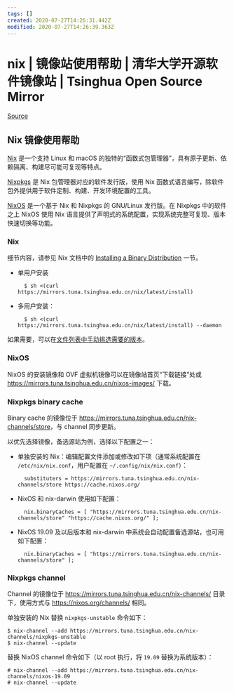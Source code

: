 ```yaml
---
tags: []
created: 2020-07-27T14:26:31.442Z
modified: 2020-07-27T14:26:39.363Z
---
```

# nix | 镜像站使用帮助 | 清华大学开源软件镜像站 | Tsinghua Open Source Mirror

[Source](https://mirror.tuna.tsinghua.edu.cn/help/nix/ "Permalink to nix | 镜像站使用帮助 | 清华大学开源软件镜像站 | Tsinghua Open Source Mirror")

## Nix 镜像使用帮助

[Nix](https://nixos.org/nix) 是一个支持 Linux 和 macOS 的独特的“函数式包管理器”，具有原子更新、依赖隔离、构建尽可能可复现等特点。

[Nixpkgs](https://nixos.org/nixpkgs) 是 Nix 包管理器对应的软件发行版，使用 Nix 函数式语言编写，除软件包外提供用于软件定制、构建、开发环境配置的工具。

[NixOS](https://nixos.org/) 是一个基于 Nix 和 Nixpkgs 的 GNU/Linux 发行版。在 Nixpkgs 中的软件之上 NixOS 使用 Nix 语言提供了声明式的系统配置，实现系统完整可复现、版本快速切换等功能。

### Nix

细节内容，请参见 Nix 文档中的 [Installing a Binary Distribution](https://nixos.org/nix/manual/#ch-installing-binary) 一节。

* 单用户安装

        $ sh <(curl https://mirrors.tuna.tsinghua.edu.cn/nix/latest/install)
* 多用户安装：

        $ sh <(curl https://mirrors.tuna.tsinghua.edu.cn/nix/latest/install) --daemon

如果需要，可以在[文件列表中手动挑选需要的版本](https://mirrors.tuna.tsinghua.edu.cn/nix)。

### NixOS

NixOS 的安装镜像和 OVF 虚拟机镜像可以在镜像站首页“下载链接”处或 <https://mirrors.tuna.tsinghua.edu.cn/nixos-images/> 下载。

### Nixpkgs binary cache

Binary cache 的镜像位于 <https://mirrors.tuna.tsinghua.edu.cn/nix-channels/store>，与 channel 同步更新。

以优先选择镜像，备选源站为例，选择以下配置之一：

* 单独安装的 Nix：编辑配置文件添加或修改如下项（通常系统配置在 `/etc/nix/nix.conf`，用户配置在 `~/.config/nix/nix.conf`）：

        substituters = https://mirrors.tuna.tsinghua.edu.cn/nix-channels/store https://cache.nixos.org/
* NixOS 和 nix-darwin 使用如下配置：

        nix.binaryCaches = [ "https://mirrors.tuna.tsinghua.edu.cn/nix-channels/store" "https://cache.nixos.org/" ];
* NixOS 19.09 及以后版本和 nix-darwin 中系统会自动配置备选源站，也可用如下配置：

        nix.binaryCaches = [ "https://mirrors.tuna.tsinghua.edu.cn/nix-channels/store" ];

### Nixpkgs channel

Channel 的镜像位于 <https://mirrors.tuna.tsinghua.edu.cn/nix-channels/> 目录下，使用方式与 <https://nixos.org/channels/> 相同。

单独安装的 Nix 替换 `nixpkgs-unstable` 命令如下：

    $ nix-channel --add https://mirrors.tuna.tsinghua.edu.cn/nix-channels/nixpkgs-unstable
    $ nix-channel --update

替换 NixOS channel 命令如下（以 root 执行，将 `19.09` 替换为系统版本）：

    # nix-channel --add https://mirrors.tuna.tsinghua.edu.cn/nix-channels/nixos-19.09
    # nix-channel --update
